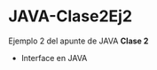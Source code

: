 # JAVA-Clase2Ej2

<p>Ejemplo 2 del apunte de JAVA <b>Clase 2</b> </p>
<ul>
  <li> Interface en JAVA</li>
</ul>
